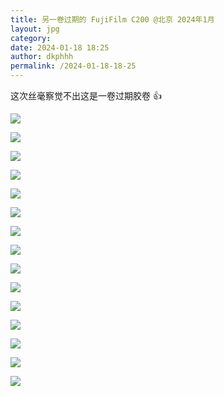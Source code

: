 ```yaml
---
title: 另一卷过期的 FujiFilm C200 @北京 2024年1月
layout: jpg
category: 
date: 2024-01-18 18:25
author: dkphhh
permalink: /2024-01-18-18-25
---
```


这次丝毫察觉不出这是一卷过期胶卷 👍

![](https://cdn.jsdelivr.net/gh/dkphhh/img/imgformessage/20240118183156.jpg)


![](https://cdn.jsdelivr.net/gh/dkphhh/img/imgformessage/20240118183159.jpg)


![](https://cdn.jsdelivr.net/gh/dkphhh/img/imgformessage/20240118183202.jpg)


![](https://cdn.jsdelivr.net/gh/dkphhh/img/imgformessage/20240118183205.jpg)


![](https://cdn.jsdelivr.net/gh/dkphhh/img/imgformessage/20240118183208.jpg)


![](https://cdn.jsdelivr.net/gh/dkphhh/img/imgformessage/20240118183212.jpg)


![](https://cdn.jsdelivr.net/gh/dkphhh/img/imgformessage/20240118183216.jpg)


![](https://cdn.jsdelivr.net/gh/dkphhh/img/imgformessage/20240118183219.jpg)


![](https://cdn.jsdelivr.net/gh/dkphhh/img/imgformessage/20240118183226.jpg)


![](https://cdn.jsdelivr.net/gh/dkphhh/img/imgformessage/20240118183229.jpg)


![](https://cdn.jsdelivr.net/gh/dkphhh/img/imgformessage/20240118183232.jpg)


![](https://cdn.jsdelivr.net/gh/dkphhh/img/imgformessage/20240118183236.jpg)


![](https://cdn.jsdelivr.net/gh/dkphhh/img/imgformessage/20240118183239.jpg)


![](https://cdn.jsdelivr.net/gh/dkphhh/img/imgformessage/20240118183243.jpg)


![](https://cdn.jsdelivr.net/gh/dkphhh/img/imgformessage/20240118183246.jpg)
